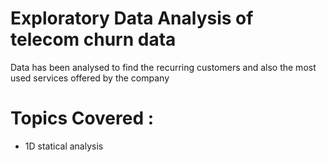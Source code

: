 # Exploratory Data Analysis of telecom churn data
Data has been analysed to find the recurring customers and also the most used services offered by the company

# Topics Covered :
* 1D statical analysis
